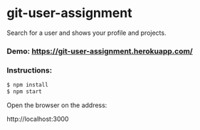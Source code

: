 # git-user-assignment
Search for a user and shows your profile and projects.

### Demo: https://git-user-assignment.herokuapp.com/

### Instructions:
```sh
$ npm install
$ npm start
```

Open the browser on the address: 

http://localhost:3000


